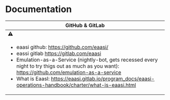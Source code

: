 # Documentation
|GitHub & GitLab|
| ------------- |
|⚠️
|<ul><li>eaasi github: https://github.com/eaasi/</li><li>eassi gitlab https://gitlab.com/eaasi</li><li>Emulation-as-a-Service (nightly-bot, gets recessed every night to try thigs out as much as you want): https://github.com/emulation-as-a-service</li><li>What is EaasI: https://eaasi.gitlab.io/program_docs/eaasi-operations-handbook/charter/what-is-eaasi.html</li></ul>|
